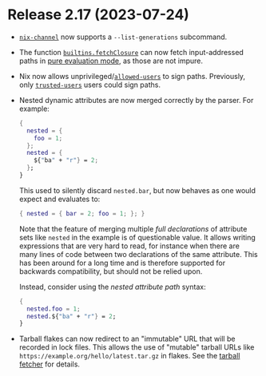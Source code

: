 # Release 2.17 (2023-07-24)

* [`nix-channel`](@docroot@/command-ref/nix-channel.md) now supports a `--list-generations` subcommand.

* The function [`builtins.fetchClosure`](@docroot@/language/builtins.md#builtins-fetchClosure) can now fetch input-addressed paths in [pure evaluation mode](@docroot@/command-ref/conf-file.md#conf-pure-eval), as those are not impure.

* Nix now allows unprivileged/[`allowed-users`](@docroot@/command-ref/conf-file.md#conf-allowed-users) to sign paths.
  Previously, only [`trusted-users`](@docroot@/command-ref/conf-file.md#conf-trusted-users) users could sign paths.

* Nested dynamic attributes are now merged correctly by the parser. For example:

  ```nix
  {
    nested = {
      foo = 1;
    };
    nested = {
      ${"ba" + "r"} = 2;
    };
  }
  ```

  This used to silently discard `nested.bar`, but now behaves as one would expect and evaluates to:

  ```nix
  { nested = { bar = 2; foo = 1; }; }
  ```

  Note that the feature of merging multiple *full declarations* of attribute sets like `nested` in the example is of questionable value.
  It allows writing expressions that are very hard to read, for instance when there are many lines of code between two declarations of the same attribute.
  This has been around for a long time and is therefore supported for backwards compatibility, but should not be relied upon.

  Instead, consider using the *nested attribute path* syntax:

  ```nix
  {
    nested.foo = 1;
    nested.${"ba" + "r"} = 2;
  }
  ```

* Tarball flakes can now redirect to an "immutable" URL that will be recorded in lock files. This allows the use of "mutable" tarball URLs like `https://example.org/hello/latest.tar.gz` in flakes. See the [tarball fetcher](../protocols/tarball-fetcher.md) for details.
